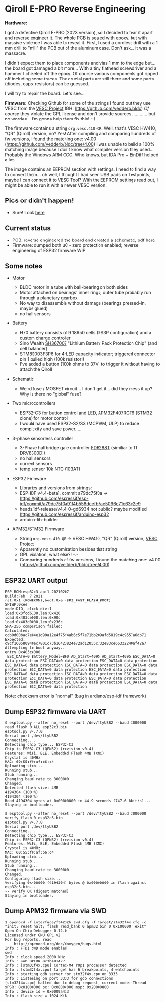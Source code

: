 # Qiroll E-PRO Reverse Engineering

**Hardware:**

I got a defective Qiroll E-PRO (2023 version), so I decided to tear it apart and reverse engineer it.
The whole PCB is sealed with epoxy, but with massive violence I was able to reveal it.
First, I used a cordless drill with a 1 mm drill to "mill" the PCB out of the aluminum case. Don't ask... it was a massacre.

I didn't expect them to place components and vias 1 mm to the edge but... the board got damaged a bit more...
With a tiny flathead screwdriver and a hammer I chiseled off the epoxy. Of course various components got ripped off including some traces.
The crucial parts are still there and some parts (diodes, caps, resistors) can be guessed.

I will try to repair the board. Let's see...

**Firmware:**
Checking Github for some of the strings I found out they use VESC from the [VESC Project][VESCProject] (GH: https://github.com/vedderb/bldc)
*Of course* they violate the GPL license and don't provide sources............. but no worries... I'm gonna help them fix this! :-)

The firmware contains a string `org.vesc.410-QR`. Well, that's VESC HW410, "QR" (Qiroll) version, no? Yes!
After compiling and comparing hundreds of fw versions, I found the matching one: v4.00 (https://github.com/vedderb/bldc/tree/4.00)
I was unable to build a 100% matching image because I don't know what compiler version they used... Probably the Windows ARM GCC. Who knows, but IDA Pro + BinDiff helped a lot.

The image contains an EEPROM section with settings. I need to find a way to convert them... oh well, I thought I had seen USB pads on Testpoints, maybe I can connect it to VESC Tool? With the EEPROM settings read out, I might be able to run it with a newer VESC version.

## Pics or didn't happen!

- Sure! Look [here](/PICTURES.md)

## Current status

- PCB: reverse engineered the board and created a [schematic](/schematic), pdf [here](/schematic/qiroll.pdf)
- Firmware: dumped both uC - zero protection enabled; reverse engineering of ESP32 firmware WIP

## Some notes

- Motor
  - BLDC motor in a tube with ball-bearing on both sides
  - Motor attached on bearings' inner rings; outer tube probably run through a planetary gearbox
  - No way to disassemble without damage (bearings pressed-in, maybe glued)
  - no hall sensors

- Battery
  - H70 battery consists of 9 18650 cells (9S3P configuration) and a custom charge controller
  - Sino Wealth [SH367007][SH367007-ds] "Lithium Battery Pack Protection Chip" (and cell balancer)
  - STM8S003F3P6 for 4-LED capacity indicator; triggered connector pin 1 pulled high (100k resistor!)
  - I've added a button (100k ohms to 37V) to trigger it without having to attach the Qiroll

- Schematic
  - Weird fuse / MOSFET circuit... I don't get it... did they mess it up? Why is there no "global" fuse?

- Two microcontrollers
  - ESP32-C3 for button control and LED, [APM32F407RGT6][APM32F407RGT6-ds] (STM32 clone) for motor control
  - I would have used ESP32-S2/S3 (MCPWM, ULP) to reduce complexity and save power.....

- 3-phase sensorless controller
  - 3-Phase halfbridge gate controller [FD6288T][FD6288T-ds] (similiar to TI DRV8300DI)
  - no hall sensors
  - current sensors
  - temp sensor 10k NTC (103AT)

- ESP32 Firmware
  - Libraries and versions from strings:
  - ESP-IDF v4.4-beta1, commit a79dc75f0a -> https://github.com/espressif/esp-idf/commit/a79dc75f0a91f4b558dcefb7ae5096c71c63e2e9
  - heads/idf-release/v4.4-0-gd6934 not public? maybe modified https://github.com/espressif/arduino-esp32
  - arduino-lib-builder

- APM32/STM32 Firmware
  - String `org.vesc.410-QR` -> VESC HW410, "QR" (Qiroll) version, [VESC Project][VESCProject]
  - Apparently no customization besides that string
  - GPL violation, what else?! -.-
  - Comparing hundreds of fw versions, I found the matching one: v4.00 (https://github.com/vedderb/bldc/tree/4.00)

## ESP32 UART output

```
ESP-ROM:esp32c3-api1-20210207
Build:Feb  7 2021
rst:0x1 (POWERON),boot:0xe (SPI_FAST_FLASH_BOOT)
SPIWP:0xee
mode:DIO, clock div:1
load:0x3fcd6100,len:0x420
load:0x403ce000,len:0x90c
load:0x403d0000,len:0x236c
SHA-256 comparison failed:
Calculated: ccb0d00bac7e84e1d90a12e4f75f4ab6c5f7e71bb209afd5819c4c9557a6db71
Expected: c9cf160580940ec7801c73b16423824e72ad12055c732e83ce66332240af42a7
Attempting to boot anyway...
entry 0x403ce000
 ESC_DATA=0 Battery_Model=B60 AD_Start=4095 AD_Start=4095 ESC_DATA=0 data protection ESC_DATA=0 data protection ESC_DATA=0 data protection ESC_DATA=0 data protection ESC_DATA=0 data protection ESC_DATA=0 data protection ESC_DATA=0 data protection ESC_DATA=0 data protection ESC_DATA=0 data protection ESC_DATA=0 data protection ESC_DATA=0 data protection ESC_DATA=0 data protection ESC_DATA=0 data protection ESC_DATA=0 data protection ESC_DATA=0 data protection ESC_DATA=0 data protection ESC_DATA=0 data protection
```

Note: checksum error is "normal" (bug in ardiuno/esp-idf framework)

## Dump ESP32 firmware via UART

```
$ esptool.py --after no_reset --port /dev/ttyUSB2 --baud 3000000 read_flash 0 ALL esp32c3.bin
esptool.py v4.7.0
Serial port /dev/ttyUSB2
Connecting....
Detecting chip type... ESP32-C3
Chip is ESP32-C3 (QFN32) (revision v0.4)
Features: WiFi, BLE, Embedded Flash 4MB (XMC)
Crystal is 40MHz
MAC: 60:55:f9:af:b6:c4
Uploading stub...
Running stub...
Stub running...
Changing baud rate to 3000000
Changed.
Detected flash size: 4MB
4194304 (100 %)
4194304 (100 %)
Read 4194304 bytes at 0x00000000 in 44.9 seconds (747.6 kbit/s)...
Staying in bootloader.

$ esptool.py --after no_reset --port /dev/ttyUSB2 --baud 3000000 verify_flash 0 esp32c3.bin
esptool.py v4.7.0
Serial port /dev/ttyUSB2
Connecting....
Detecting chip type... ESP32-C3
Chip is ESP32-C3 (QFN32) (revision v0.4)
Features: WiFi, BLE, Embedded Flash 4MB (XMC)
Crystal is 40MHz
MAC: 60:55:f9:af:b6:c4
Uploading stub...
Running stub...
Stub running...
Changing baud rate to 3000000
Changed.
Configuring flash size...
Verifying 0x400000 (4194304) bytes @ 0x00000000 in flash against esp32c3.bin...
-- verify OK (digest matched)
Staying in bootloader.
```

## Dump APM32 firmware via SWD

```
$ openocd -f interface/ft4232h_swd.cfg -f target/stm32f4x.cfg -c "init; reset halt; flash read_bank 0 apm32.bin 0 0x100000; exit"
Open On-Chip Debugger 0.12.0
Licensed under GNU GPL v2
For bug reports, read
	http://openocd.org/doc/doxygen/bugs.html
Info : FTDI SWD mode enabled
swd
Info : clock speed 2000 kHz
Info : SWD DPIDR 0x2ba01477
Info : [stm32f4x.cpu] Cortex-M4 r0p1 processor detected
Info : [stm32f4x.cpu] target has 6 breakpoints, 4 watchpoints
Info : starting gdb server for stm32f4x.cpu on 3333
Info : Listening on port 3333 for gdb connections
[stm32f4x.cpu] halted due to debug-request, current mode: Thread
xPSR: 0x01000000 pc: 0x0800c000 msp: 0x20000800
Info : device id = 0x0009a413
Info : flash size = 1024 KiB
```

[SH367007-ds]: https://pdfcoffee.com/sinowealth-sh367008x-038xy-aad01-c160914zh-cn-en-pdf-free.html
[FD6288T-ds]: https://static.qingshow.net/fortiortech/file/1597746029372.pdf
[APM32F407RGT6-ds]: https://global.geehy.com/uploads/tool/APM32F405xG%20407xExG%20datasheet%20V1.7.pdf
[VESCProject]: https://vesc-project.com/
